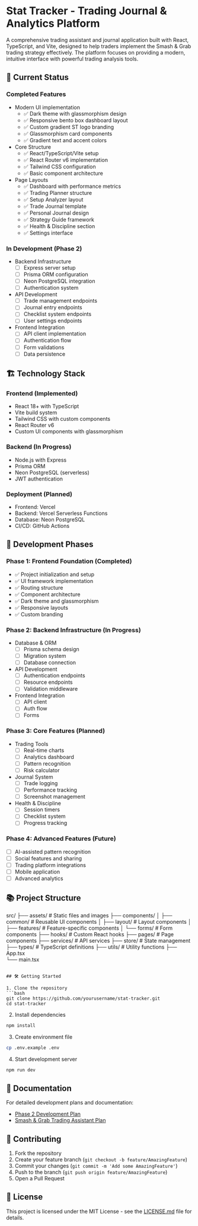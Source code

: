 # Stat Tracker - Trading Journal & Analytics Platform

A comprehensive trading assistant and journal application built with React, TypeScript, and Vite, designed to help traders implement the Smash & Grab trading strategy effectively. The platform focuses on providing a modern, intuitive interface with powerful trading analysis tools.

## 🚀 Current Status

### Completed Features
- Modern UI implementation
  - ✅ Dark theme with glassmorphism design
  - ✅ Responsive bento box dashboard layout
  - ✅ Custom gradient ST logo branding
  - ✅ Glassmorphism card components
  - ✅ Gradient text and accent colors
- Core Structure
  - ✅ React/TypeScript/Vite setup
  - ✅ React Router v6 implementation
  - ✅ Tailwind CSS configuration
  - ✅ Basic component architecture
- Page Layouts
  - ✅ Dashboard with performance metrics
  - ✅ Trading Planner structure
  - ✅ Setup Analyzer layout
  - ✅ Trade Journal template
  - ✅ Personal Journal design
  - ✅ Strategy Guide framework
  - ✅ Health & Discipline section
  - ✅ Settings interface

### In Development (Phase 2)
- Backend Infrastructure
  - [ ] Express server setup
  - [ ] Prisma ORM configuration
  - [ ] Neon PostgreSQL integration
  - [ ] Authentication system
- API Development
  - [ ] Trade management endpoints
  - [ ] Journal entry endpoints
  - [ ] Checklist system endpoints
  - [ ] User settings endpoints
- Frontend Integration
  - [ ] API client implementation
  - [ ] Authentication flow
  - [ ] Form validations
  - [ ] Data persistence

## 🏗 Technology Stack

### Frontend (Implemented)
- React 18+ with TypeScript
- Vite build system
- Tailwind CSS with custom components
- React Router v6
- Custom UI components with glassmorphism

### Backend (In Progress)
- Node.js with Express
- Prisma ORM
- Neon PostgreSQL (serverless)
- JWT authentication

### Deployment (Planned)
- Frontend: Vercel
- Backend: Vercel Serverless Functions
- Database: Neon PostgreSQL
- CI/CD: GitHub Actions

## 🎯 Development Phases

### Phase 1: Frontend Foundation (Completed)
- ✅ Project initialization and setup
- ✅ UI framework implementation
- ✅ Routing structure
- ✅ Component architecture
- ✅ Dark theme and glassmorphism
- ✅ Responsive layouts
- ✅ Custom branding

### Phase 2: Backend Infrastructure (In Progress)
- Database & ORM
  - [ ] Prisma schema design
  - [ ] Migration system
  - [ ] Database connection
- API Development
  - [ ] Authentication endpoints
  - [ ] Resource endpoints
  - [ ] Validation middleware
- Frontend Integration
  - [ ] API client
  - [ ] Auth flow
  - [ ] Forms

### Phase 3: Core Features (Planned)
- Trading Tools
  - [ ] Real-time charts
  - [ ] Analytics dashboard
  - [ ] Pattern recognition
  - [ ] Risk calculator
- Journal System
  - [ ] Trade logging
  - [ ] Performance tracking
  - [ ] Screenshot management
- Health & Discipline
  - [ ] Session timers
  - [ ] Checklist system
  - [ ] Progress tracking

### Phase 4: Advanced Features (Future)
- [ ] AI-assisted pattern recognition
- [ ] Social features and sharing
- [ ] Trading platform integrations
- [ ] Mobile application
- [ ] Advanced analytics

## 📚 Project Structure

src/
├── assets/            # Static files and images
├── components/
│   ├── common/        # Reusable UI components
│   ├── layout/        # Layout components
│   ├── features/      # Feature-specific components
│   └── forms/         # Form components
├── hooks/             # Custom React hooks
├── pages/             # Page components
├── services/          # API services
├── store/             # State management
├── types/             # TypeScript definitions
├── utils/             # Utility functions
├── App.tsx           
└── main.tsx          
```

## 🛠 Getting Started

1. Clone the repository
```bash
git clone https://github.com/yourusername/stat-tracker.git
cd stat-tracker
```

2. Install dependencies
```bash
npm install
```

3. Create environment file
```bash
cp .env.example .env
```

4. Start development server
```bash
npm run dev
```

## 📝 Documentation

For detailed development plans and documentation:
- [Phase 2 Development Plan](phase-2-development-plan.md)
- [Smash & Grab Trading Assistant Plan](smash-grab-trading-assistant-development-plan.md)

## 🤝 Contributing

1. Fork the repository
2. Create your feature branch (`git checkout -b feature/AmazingFeature`)
3. Commit your changes (`git commit -m 'Add some AmazingFeature'`)
4. Push to the branch (`git push origin feature/AmazingFeature`)
5. Open a Pull Request

## 📄 License

This project is licensed under the MIT License - see the [LICENSE.md](LICENSE.md) file for details.